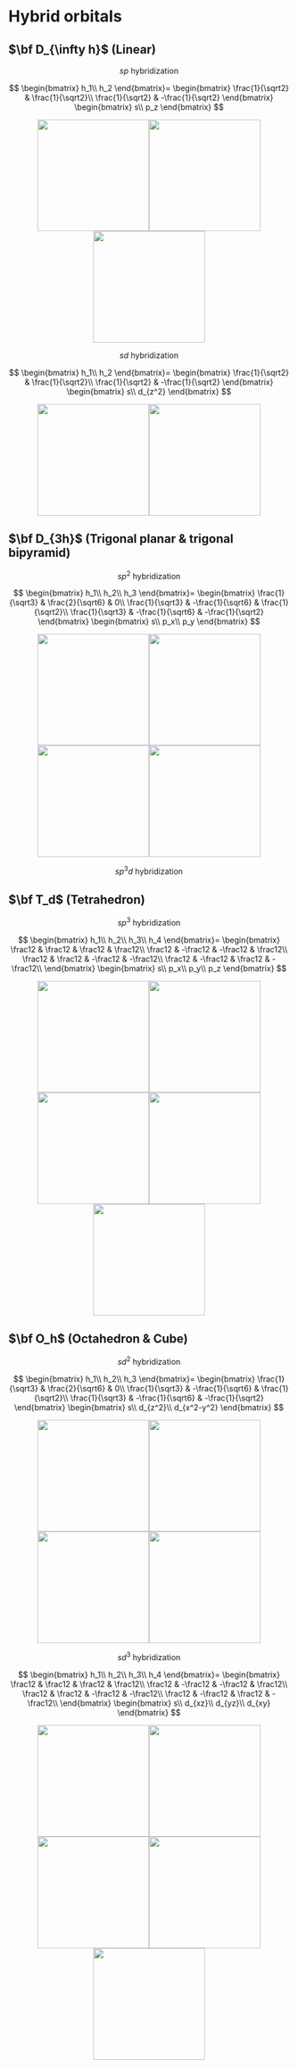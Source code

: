 # Hybrid orbitals

## $\bf D_{\infty h}$ (Linear)

$$sp\text{ hybridization}$$

$$
  \begin{bmatrix}
   h_1\\
   h_2
  \end{bmatrix}=
  \begin{bmatrix}
   \frac{1}{\sqrt2} & \frac{1}{\sqrt2}\\
   \frac{1}{\sqrt2} & -\frac{1}{\sqrt2}
  \end{bmatrix}
  \begin{bmatrix}
   s\\
   p_z
  \end{bmatrix}
$$

<div align=center>
<img src="https://github.com/Jatro-Tao/Chemistry-Collections/raw/main/Hybrid%20orbitals/sp_1.png" width="200"><img src="https://github.com/Jatro-Tao/Chemistry-Collections/raw/main/Hybrid%20orbitals/sp_2.png" width="200"><img src="https://github.com/Jatro-Tao/Chemistry-Collections/raw/main/Hybrid%20orbitals/sp_all.png" width="200">
</div>

$$sd\text{ hybridization}$$

$$
  \begin{bmatrix}
   h_1\\
   h_2
  \end{bmatrix}=
  \begin{bmatrix}
   \frac{1}{\sqrt2} & \frac{1}{\sqrt2}\\
   \frac{1}{\sqrt2} & -\frac{1}{\sqrt2}
  \end{bmatrix}
  \begin{bmatrix}
   s\\
   d_{z^2}
  \end{bmatrix}
$$

<div align=center>
<img src="https://github.com/Jatro-Tao/Chemistry-Collections/raw/main/Hybrid%20orbitals/sd_1.png" width="200"><img src="https://github.com/Jatro-Tao/Chemistry-Collections/raw/main/Hybrid%20orbitals/sd_2.png" width="200">
</div>

## $\bf D_{3h}$ (Trigonal planar & trigonal bipyramid)

$$sp^2\text{ hybridization}$$

$$
  \begin{bmatrix}
   h_1\\
   h_2\\
   h_3
  \end{bmatrix}=
  \begin{bmatrix}
  \frac{1}{\sqrt3} & \frac{2}{\sqrt6} & 0\\
  \frac{1}{\sqrt3} & -\frac{1}{\sqrt6} & \frac{1}{\sqrt2}\\
  \frac{1}{\sqrt3} & -\frac{1}{\sqrt6} & -\frac{1}{\sqrt2}
  \end{bmatrix}
  \begin{bmatrix}
   s\\
   p_x\\
   p_y
  \end{bmatrix}
$$

<div align=center>
<img src="https://github.com/Jatro-Tao/Chemistry-Collections/raw/main/Hybrid%20orbitals/sp2_1.png" width="200"><img src="https://github.com/Jatro-Tao/Chemistry-Collections/raw/main/Hybrid%20orbitals/sp2_2.png" width="200"><img src="https://github.com/Jatro-Tao/Chemistry-Collections/raw/main/Hybrid%20orbitals/sp2_3.png" width="200"><img src="https://github.com/Jatro-Tao/Chemistry-Collections/raw/main/Hybrid%20orbitals/sp2_all.png" width="200">
</div>

$$sp^3d\text{ hybridization}$$

## $\bf T_d$ (Tetrahedron)

$$sp^3\text{ hybridization}$$

$$
  \begin{bmatrix}
   h_1\\
   h_2\\
   h_3\\
   h_4
  \end{bmatrix}=
  \begin{bmatrix}
  \frac12 & \frac12 & \frac12 & \frac12\\
  \frac12 & -\frac12 & -\frac12 & \frac12\\
  \frac12 & \frac12 & -\frac12 & -\frac12\\
  \frac12 & -\frac12 & \frac12 & -\frac12\\  
  \end{bmatrix}
  \begin{bmatrix}
   s\\
   p_x\\
   p_y\\
   p_z
  \end{bmatrix}
$$

<div align=center>
<img src="https://github.com/Jatro-Tao/Chemistry-Collections/raw/main/Hybrid%20orbitals/sp3_1.png" width="200"><img src="https://github.com/Jatro-Tao/Chemistry-Collections/raw/main/Hybrid%20orbitals/sp3_2.png" width="200"><img src="https://github.com/Jatro-Tao/Chemistry-Collections/raw/main/Hybrid%20orbitals/sp3_3.png" width="200"><img src="https://github.com/Jatro-Tao/Chemistry-Collections/raw/main/Hybrid%20orbitals/sp3_4.png" width="200"><img src="https://github.com/Jatro-Tao/Chemistry-Collections/raw/main/Hybrid%20orbitals/sp3_all.png" width="200">
</div>

## $\bf O_h$ (Octahedron & Cube)

$$sd^2\text{ hybridization}$$

$$
  \begin{bmatrix}
   h_1\\
   h_2\\
   h_3
  \end{bmatrix}=
  \begin{bmatrix}
  \frac{1}{\sqrt3} & \frac{2}{\sqrt6} & 0\\
  \frac{1}{\sqrt3} & -\frac{1}{\sqrt6} & \frac{1}{\sqrt2}\\
  \frac{1}{\sqrt3} & -\frac{1}{\sqrt6} & -\frac{1}{\sqrt2}
  \end{bmatrix}
  \begin{bmatrix}
   s\\
   d_{z^2}\\
   d_{x^2-y^2}
  \end{bmatrix}
$$

<div align=center>
<img src="https://github.com/Jatro-Tao/Chemistry-Collections/raw/main/Hybrid%20orbitals/sd2_1.png" width="200"><img src="https://github.com/Jatro-Tao/Chemistry-Collections/raw/main/Hybrid%20orbitals/sd2_2.png" width="200"><img src="https://github.com/Jatro-Tao/Chemistry-Collections/raw/main/Hybrid%20orbitals/sd2_3.png" width="200"><img src="https://github.com/Jatro-Tao/Chemistry-Collections/raw/main/Hybrid%20orbitals/sd2_all.png" width="200">
</div>

$$sd^3\text{ hybridization}$$

$$
  \begin{bmatrix}
   h_1\\
   h_2\\
   h_3\\
   h_4
  \end{bmatrix}=
  \begin{bmatrix}
  \frac12 & \frac12 & \frac12 & \frac12\\
  \frac12 & -\frac12 & -\frac12 & \frac12\\
  \frac12 & \frac12 & -\frac12 & -\frac12\\
  \frac12 & -\frac12 & \frac12 & -\frac12\\  
  \end{bmatrix}
  \begin{bmatrix}
   s\\
   d_{xz}\\
   d_{yz}\\
   d_{xy}
  \end{bmatrix}
$$

<div align=center>
<img src="https://github.com/Jatro-Tao/Chemistry-Collections/raw/main/Hybrid%20orbitals/sd3_1.png" width="200"><img src="https://github.com/Jatro-Tao/Chemistry-Collections/raw/main/Hybrid%20orbitals/sd3_2.png" width="200"><img src="https://github.com/Jatro-Tao/Chemistry-Collections/raw/main/Hybrid%20orbitals/sd3_3.png" width="200"><img src="https://github.com/Jatro-Tao/Chemistry-Collections/raw/main/Hybrid%20orbitals/sd3_4.png" width="200"><img src="https://github.com/Jatro-Tao/Chemistry-Collections/raw/main/Hybrid%20orbitals/sd3_all.png" width="200">
</div>
